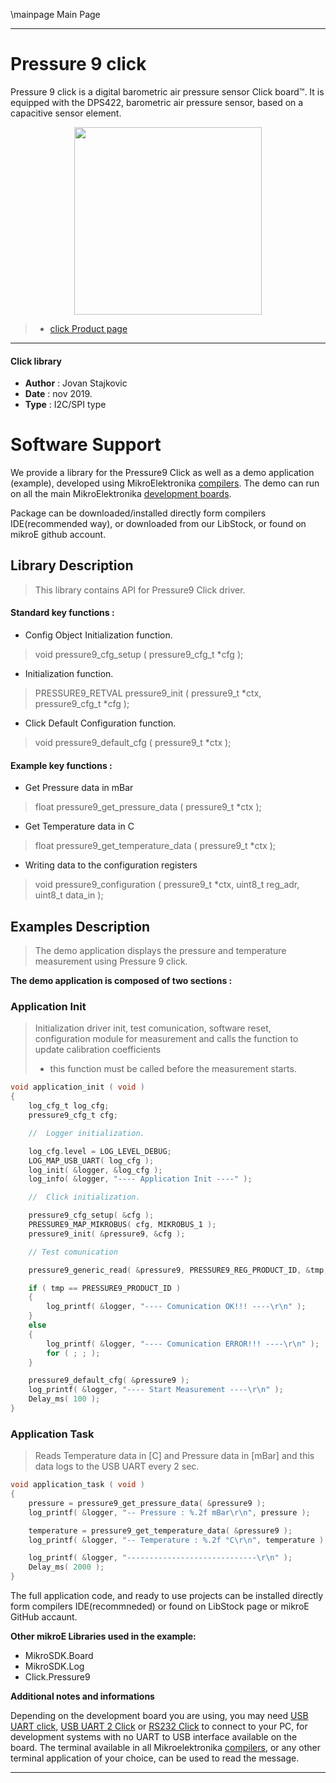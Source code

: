 \mainpage Main Page
 
 

---
# Pressure 9 click

Pressure 9 click is a digital barometric air pressure sensor Click board™. It is equipped with the DPS422, barometric air pressure sensor, based on a capacitive sensor element.

<p align="center">
  <img src="https://download.mikroe.com/images/click_for_ide/pressure9_click.png" height=300px>
</p>

> - [click Product page](https://www.mikroe.com/pressure-9-click)

---


#### Click library 

- **Author**        : Jovan Stajkovic
- **Date**          : nov 2019.
- **Type**          : I2C/SPI type


# Software Support

We provide a library for the Pressure9 Click 
as well as a demo application (example), developed using MikroElektronika 
[compilers](https://shop.mikroe.com/compilers). 
The demo can run on all the main MikroElektronika [development boards](https://shop.mikroe.com/development-boards).

Package can be downloaded/installed directly form compilers IDE(recommended way), or downloaded from our LibStock, or found on mikroE github account. 

## Library Description

> This library contains API for Pressure9 Click driver.

#### Standard key functions :

- Config Object Initialization function.
> void pressure9_cfg_setup ( pressure9_cfg_t *cfg ); 
 
- Initialization function.
> PRESSURE9_RETVAL pressure9_init ( pressure9_t *ctx, pressure9_cfg_t *cfg );

- Click Default Configuration function.
> void pressure9_default_cfg ( pressure9_t *ctx );


#### Example key functions :

- Get Pressure data in mBar
> float pressure9_get_pressure_data ( pressure9_t *ctx );
 
- Get Temperature data in C
> float pressure9_get_temperature_data ( pressure9_t *ctx );

- Writing data to the configuration registers
> void pressure9_configuration ( pressure9_t *ctx, uint8_t reg_adr, uint8_t data_in );

## Examples Description

> The demo application displays the pressure and temperature 
> measurement using Pressure 9 click.

**The demo application is composed of two sections :**

### Application Init 

> Initialization driver init, test comunication, software reset, 
> configuration module for measurement and
> calls the function to update calibration coefficients 
> - this function must be called before the measurement starts.

```c
void application_init ( void )
{
    log_cfg_t log_cfg;
    pressure9_cfg_t cfg;

    //  Logger initialization.

    log_cfg.level = LOG_LEVEL_DEBUG;
    LOG_MAP_USB_UART( log_cfg );
    log_init( &logger, &log_cfg );
    log_info( &logger, "---- Application Init ----" );

    //  Click initialization.

    pressure9_cfg_setup( &cfg );
    PRESSURE9_MAP_MIKROBUS( cfg, MIKROBUS_1 );
    pressure9_init( &pressure9, &cfg );

    // Test comunication

    pressure9_generic_read( &pressure9, PRESSURE9_REG_PRODUCT_ID, &tmp, 1 );

    if ( tmp == PRESSURE9_PRODUCT_ID )
    {
        log_printf( &logger, "---- Comunication OK!!! ----\r\n" );
    }
    else
    {
        log_printf( &logger, "---- Comunication ERROR!!! ----\r\n" );
        for ( ; ; );
    }

    pressure9_default_cfg( &pressure9 );
    log_printf( &logger, "---- Start Measurement ----\r\n" );
    Delay_ms( 100 );
} 
```

### Application Task

> Reads Temperature data in [C] and Pressure data in [mBar] and this 
> data logs to the USB UART every 2 sec.

```c
void application_task ( void )
{
    pressure = pressure9_get_pressure_data( &pressure9 );
    log_printf( &logger, "-- Pressure : %.2f mBar\r\n", pressure );

    temperature = pressure9_get_temperature_data( &pressure9 );
    log_printf( &logger, "-- Temperature : %.2f °C\r\n", temperature );

    log_printf( &logger, "-----------------------------\r\n" );
    Delay_ms( 2000 );
}
```

The full application code, and ready to use projects can be  installed directly form compilers IDE(recommneded) or found on LibStock page or mikroE GitHub accaunt.

**Other mikroE Libraries used in the example:** 

- MikroSDK.Board
- MikroSDK.Log
- Click.Pressure9

**Additional notes and informations**

Depending on the development board you are using, you may need 
[USB UART click](https://shop.mikroe.com/usb-uart-click), 
[USB UART 2 Click](https://shop.mikroe.com/usb-uart-2-click) or 
[RS232 Click](https://shop.mikroe.com/rs232-click) to connect to your PC, for 
development systems with no UART to USB interface available on the board. The 
terminal available in all Mikroelektronika 
[compilers](https://shop.mikroe.com/compilers), or any other terminal application 
of your choice, can be used to read the message.



---
